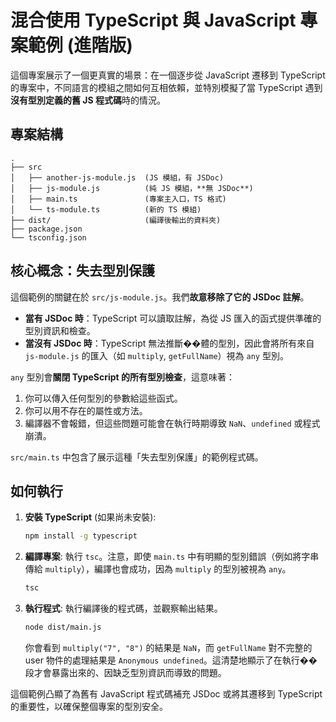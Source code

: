 # 混合使用 TypeScript 與 JavaScript 專案範例 (進階版)

這個專案展示了一個更真實的場景：在一個逐步從 JavaScript 遷移到 TypeScript 的專案中，不同語言的模組之間如何互相依賴，並特別模擬了當 TypeScript 遇到**沒有型別定義的舊 JS 程式碼**時的情況。

## 專案結構

```
.
├── src
│   ├── another-js-module.js  (JS 模組，有 JSDoc)
│   ├── js-module.js          (純 JS 模組，**無 JSDoc**)
│   ├── main.ts               (專案主入口，TS 格式)
│   └── ts-module.ts          (新的 TS 模組)
├── dist/                     (編譯後輸出的資料夾)
├── package.json
└── tsconfig.json
```

## 核心概念：失去型別保護

這個範例的關鍵在於 `src/js-module.js`。我們**故意移除了它的 JSDoc 註解**。

-   **當有 JSDoc 時**：TypeScript 可以讀取註解，為從 JS 匯入的函式提供準確的型別資訊和檢查。
-   **當沒有 JSDoc 時**：TypeScript 無法推斷��體的型別，因此會將所有來自 `js-module.js` 的匯入（如 `multiply`, `getFullName`）視為 `any` 型別。

`any` 型別會**關閉 TypeScript 的所有型別檢查**，這意味著：
1.  你可以傳入任何型別的參數給這些函式。
2.  你可以用不存在的屬性或方法。
3.  編譯器不會報錯，但這些問題可能會在執行時期導致 `NaN`、`undefined` 或程式崩潰。

`src/main.ts` 中包含了展示這種「失去型別保護」的範例程式碼。

## 如何執行

1.  **安裝 TypeScript** (如果尚未安裝):
    ```bash
    npm install -g typescript
    ```

2.  **編譯專案**:
    執行 `tsc`。注意，即使 `main.ts` 中有明顯的型別錯誤（例如將字串傳給 `multiply`），編譯也會成功，因為 `multiply` 的型別被視為 `any`。
    ```bash
    tsc
    ```

3.  **執行程式**:
    執行編譯後的程式碼，並觀察輸出結果。
    ```bash
    node dist/main.js
    ```
    你會看到 `multiply("7", "8")` 的結果是 `NaN`，而 `getFullName` 對不完整的 user 物件的處理結果是 `Anonymous undefined`。這清楚地顯示了在執行��段才會暴露出來的、因缺乏型別資訊而導致的問題。

這個範例凸顯了為舊有 JavaScript 程式碼補充 JSDoc 或將其遷移到 TypeScript 的重要性，以確保整個專案的型別安全。

